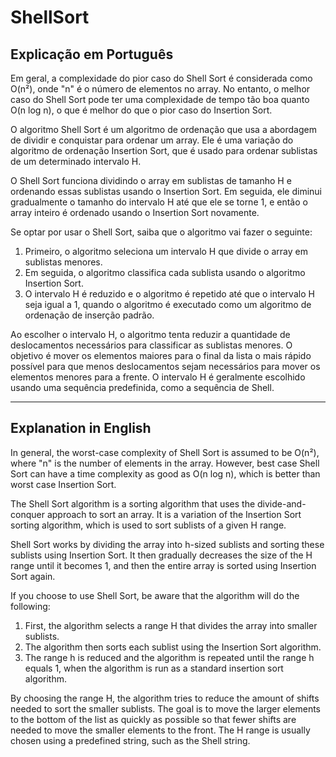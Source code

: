 # ShellSort
## Explicação em Português

Em geral, a complexidade do pior caso do Shell Sort é considerada como O(n²), onde "n" é o número de elementos no array. No entanto, o melhor caso do Shell Sort pode ter uma complexidade de tempo tão boa quanto O(n log n), o que é melhor do que o pior caso do Insertion Sort.

O algoritmo Shell Sort é um algoritmo de ordenação que usa a abordagem de dividir e conquistar para ordenar um array. Ele é uma variação do algoritmo de ordenação Insertion Sort, que é usado para ordenar sublistas de um determinado intervalo H.

O Shell Sort funciona dividindo o array em sublistas de tamanho H e ordenando essas sublistas usando o Insertion Sort. Em seguida, ele diminui gradualmente o tamanho do intervalo H até que ele se torne 1, e então o array inteiro é ordenado usando o Insertion Sort novamente.

Se optar por usar o Shell Sort, saiba que o algoritmo vai fazer o seguinte: 

1. Primeiro, o algoritmo seleciona um intervalo H que divide o array em sublistas menores.
2. Em seguida, o algoritmo classifica cada sublista usando o algoritmo Insertion Sort.
3. O intervalo H é reduzido e o algoritmo é repetido até que o intervalo H seja igual a 1, quando o algoritmo é executado como um algoritmo de ordenação de inserção padrão.

Ao escolher o intervalo H, o algoritmo tenta reduzir a quantidade de deslocamentos necessários para classificar as sublistas menores. O objetivo é mover os elementos maiores para o final da lista o mais rápido possível para que menos deslocamentos sejam necessários para mover os elementos menores para a frente. O intervalo H é geralmente escolhido usando uma sequência predefinida, como a sequência de Shell.

---
## Explanation in English

In general, the worst-case complexity of Shell Sort is assumed to be O(n²), where "n" is the number of elements in the array. However, best case Shell Sort can have a time complexity as good as O(n log n), which is better than worst case Insertion Sort.

The Shell Sort algorithm is a sorting algorithm that uses the divide-and-conquer approach to sort an array. It is a variation of the Insertion Sort sorting algorithm, which is used to sort sublists of a given H range.

Shell Sort works by dividing the array into h-sized sublists and sorting these sublists using Insertion Sort. It then gradually decreases the size of the H range until it becomes 1, and then the entire array is sorted using Insertion Sort again.

If you choose to use Shell Sort, be aware that the algorithm will do the following:

1. First, the algorithm selects a range H that divides the array into smaller sublists.
2. The algorithm then sorts each sublist using the Insertion Sort algorithm.
3. The range h is reduced and the algorithm is repeated until the range h equals 1, when the algorithm is run as a standard insertion sort algorithm.

By choosing the range H, the algorithm tries to reduce the amount of shifts needed to sort the smaller sublists. The goal is to move the larger elements to the bottom of the list as quickly as possible so that fewer shifts are needed to move the smaller elements to the front. The H range is usually chosen using a predefined string, such as the Shell string.